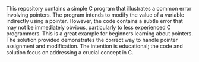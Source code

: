 This repository contains a simple C program that illustrates a common error involving pointers. The program intends to modify the value of a variable indirectly using a pointer. However, the code contains a subtle error that may not be immediately obvious, particularly to less experienced C programmers. This is a great example for beginners learning about pointers. The solution provided demonstrates the correct way to handle pointer assignment and modification.  The intention is educational; the code and solution focus on addressing a crucial concept in C.
